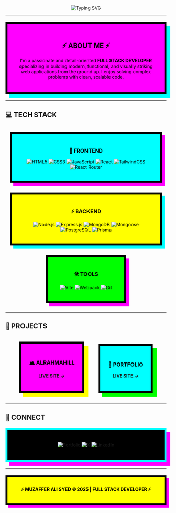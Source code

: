 <div align="center">

![Typing SVG](https://readme-typing-svg.herokuapp.com?font=JetBrains+Mono&weight=900&size=40&pause=1000&color=00FFFF&background=000000&center=true&vCenter=true&width=800&height=80&lines=MUZAFFER+ALI+SYED;FULL+STACK+DEVELOPER;BUILDING+DIGITAL+SOLUTIONS)

</div>

---

<div align="center">
<div style="background: #FF00FF; color: #000000; padding: 25px; border: 6px solid #000000; box-shadow: 12px 12px 0px #00FFFF; margin: 20px 0; max-width: 600px;">

## ⚡ ABOUT ME ⚡

I'm a passionate and detail-oriented **FULL STACK DEVELOPER** specializing in building modern, functional, and visually striking web applications from the ground up. I enjoy solving complex problems with clean, scalable code.

</div>
</div>

---

## 💻 TECH STACK

<div align="center">

<div style="background: #00FFFF; color: #000000; padding: 20px; border: 6px solid #000000; box-shadow: 10px 10px 0px #FF00FF; margin: 15px; display: inline-block; min-width: 200px;">

### 🎨 FRONTEND

![HTML5](https://img.shields.io/badge/HTML5-E34F26?style=for-the-badge&logo=html5&logoColor=white)
![CSS3](https://img.shields.io/badge/CSS3-1572B6?style=for-the-badge&logo=css3&logoColor=white)
![JavaScript](https://img.shields.io/badge/JavaScript-F7DF1E?style=for-the-badge&logo=javascript&logoColor=black)
![React](https://img.shields.io/badge/React-20232A?style=for-the-badge&logo=react&logoColor=61DAFB)
![TailwindCSS](https://img.shields.io/badge/Tailwind_CSS-38B2AC?style=for-the-badge&logo=tailwind-css&logoColor=white)
![React Router](https://img.shields.io/badge/React_Router-CA4245?style=for-the-badge&logo=react-router&logoColor=white)

</div>

<div style="background: #FFFF00; color: #000000; padding: 20px; border: 6px solid #000000; box-shadow: 10px 10px 0px #00FFFF; margin: 15px; display: inline-block; min-width: 200px;">

### ⚡ BACKEND

![Node.js](https://img.shields.io/badge/Node.js-43853D?style=for-the-badge&logo=node.js&logoColor=white)
![Express.js](https://img.shields.io/badge/Express.js-000000?style=for-the-badge&logo=express&logoColor=white)
![MongoDB](https://img.shields.io/badge/MongoDB-4EA94B?style=for-the-badge&logo=mongodb&logoColor=white)
![Mongoose](https://img.shields.io/badge/Mongoose-880000?style=for-the-badge&logoColor=white)
![PostgreSQL](https://img.shields.io/badge/PostgreSQL-316192?style=for-the-badge&logo=postgresql&logoColor=white)
![Prisma](https://img.shields.io/badge/Prisma-3982CE?style=for-the-badge&logo=Prisma&logoColor=white)

</div>

<div style="background: #00FF00; color: #000000; padding: 20px; border: 6px solid #000000; box-shadow: 10px 10px 0px #FF00FF; margin: 15px; display: inline-block; min-width: 200px;">

### 🛠️ TOOLS

![Vite](https://img.shields.io/badge/Vite-646CFF?style=for-the-badge&logo=vite&logoColor=white)
![Webpack](https://img.shields.io/badge/Webpack-8DD6F9?style=for-the-badge&logo=webpack&logoColor=black)
![Git](https://img.shields.io/badge/Git-F05032?style=for-the-badge&logo=git&logoColor=white)

</div>

</div>

---

## 🚀 PROJECTS

<div align="center">

<div style="background: #FF00FF; color: #000000; padding: 25px; border: 6px solid #000000; box-shadow: 12px 12px 0px #FFFF00; margin: 20px; max-width: 400px; display: inline-block;">

### 🏔️ ALRAHMAHILL

**[LIVE SITE →](https://alrahmahill.netlify.app/)**

</div>

<div style="background: #00FFFF; color: #000000; padding: 25px; border: 6px solid #000000; box-shadow: 12px 12px 0px #00FF00; margin: 20px; max-width: 400px; display: inline-block;">

### 💼 PORTFOLIO

**[LIVE SITE →](https://muzaffer-portfolio.netlify.app/)**

</div>

</div>

---

## 📡 CONNECT

<div align="center">

<div style="background: #000000; color: #00FFFF; padding: 25px; border: 6px solid #00FFFF; box-shadow: 12px 12px 0px #FF00FF; margin: 20px 0; max-width: 500px;">

[![Portfolio](https://img.shields.io/badge/🌐_PORTFOLIO-FF00FF?style=for-the-badge&logoColor=white)](https://muzaffer-portfolio.netlify.app/)
[![X](https://img.shields.io/badge/🐦_X-00FFFF?style=for-the-badge&logoColor=black)](https://x.com/Muzzu153)
[![LinkedIn](https://img.shields.io/badge/💼_LINKEDIN-FFFF00?style=for-the-badge&logoColor=black)](https://www.linkedin.com/in/muzafferalisyed/)

</div>

</div>

---

<div align="center">

<div style="background: #FFFF00; color: #000000; padding: 15px; border: 6px solid #000000; box-shadow: 8px 8px 0px #FF00FF; margin: 20px 0;">

**⚡ MUZAFFER ALI SYED © 2025 | FULL STACK DEVELOPER ⚡**

</div>

</div>

